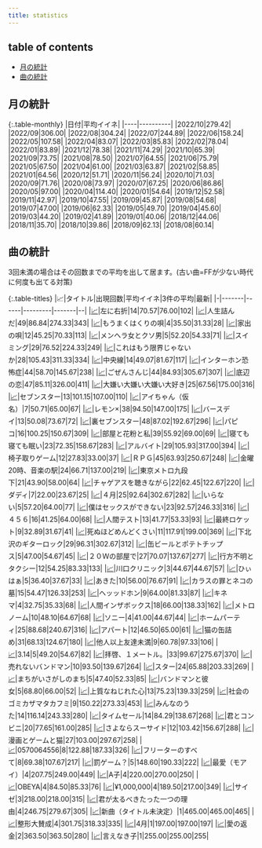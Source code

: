 ```yaml
---
title: statistics
---
```


## table of contents

- [月の統計](#月の統計)
- [曲の統計](#曲の統計)

## 月の統計

{:.table-monthly}
|日付|平均イイネ|
|----|----------|
|2022/10|279.42|
|2022/09|306.00|
|2022/08|304.24|
|2022/07|244.89|
|2022/06|158.24|
|2022/05|107.58|
|2022/04|83.07|
|2022/03|85.83|
|2022/02|78.04|
|2022/01|83.89|
|2021/12|78.38|
|2021/11|74.29|
|2021/10|65.39|
|2021/09|73.75|
|2021/08|78.50|
|2021/07|64.55|
|2021/06|75.79|
|2021/05|67.50|
|2021/04|61.00|
|2021/03|63.87|
|2021/02|58.85|
|2021/01|64.56|
|2020/12|51.71|
|2020/11|56.24|
|2020/10|71.03|
|2020/09|71.76|
|2020/08|73.97|
|2020/07|67.25|
|2020/06|86.86|
|2020/05|97.00|
|2020/04|114.40|
|2020/01|54.64|
|2019/12|52.58|
|2019/11|42.97|
|2019/10|47.55|
|2019/09|45.87|
|2019/08|54.68|
|2019/07|47.00|
|2019/06|62.33|
|2019/05|49.70|
|2019/04|45.60|
|2019/03|44.20|
|2019/02|41.89|
|2019/01|40.06|
|2018/12|44.06|
|2018/11|35.70|
|2018/10|39.86|
|2018/09|62.13|
|2018/08|60.14|


## 曲の統計

3回未満の場合はその回数までの平均を出して居ます。(古い曲=FFが少ない時代に何度も出てる対策)

{:.table-titles}
|📈|タイトル|出現回数|平均イイネ|3件の平均|最新|
|-|-------|------|---------|-------|--|
|<a href="/stat_1220319068.html">📈</a>|左に右折|14|70.57|76.00|102|
|<a href="/stat_3973810081.html">📈</a>|人生詰んだ|49|86.84|274.33|343|
|<a href="/stat_383919761.html">📈</a>|もうまくはくりの唄|4|35.50|31.33|28|
|<a href="/stat_3345548410.html">📈</a>|家出の唄|12|45.25|70.33|113|
|<a href="/stat_1134299308.html">📈</a>|メンヘラ女とクソ男|5|52.20|54.33|71|
|<a href="/stat_4279738064.html">📈</a>|スイミング|29|76.52|224.33|249|
|<a href="/stat_1305098187.html">📈</a>|これはもう限界じゃないか|28|105.43|311.33|334|
|<a href="/stat_3688227492.html">📈</a>|中央線|14|49.07|81.67|117|
|<a href="/stat_3706647313.html">📈</a>|インターホン恐怖症|44|58.70|145.67|238|
|<a href="/stat_2193121143.html">📈</a>|ごぜんさんじ|44|84.93|305.67|307|
|<a href="/stat_3014517053.html">📈</a>|底辺の恋|47|85.11|326.00|411|
|<a href="/stat_2320889407.html">📈</a>|大嫌い大嫌い大嫌い大好き|25|67.56|175.00|316|
|<a href="/stat_2136384753.html">📈</a>|セブンスター|13|101.15|107.00|110|
|<a href="/stat_3845995641.html">📈</a>|アイちゃん（仮名）|7|50.71|65.00|67|
|<a href="/stat_3820729153.html">📈</a>|レモン×|38|94.50|147.00|175|
|<a href="/stat_2790299604.html">📈</a>|バースデイ|13|50.08|73.67|72|
|<a href="/stat_705380792.html">📈</a>|裏セブンスター|48|87.02|192.67|296|
|<a href="/stat_3581212074.html">📈</a>|パピコ|16|100.25|150.67|309|
|<a href="/stat_283491885.html">📈</a>|部屋と花粉と私|39|55.92|69.00|69|
|<a href="/stat_3282501719.html">📈</a>|寝ても寝ても眠い|23|72.35|158.67|283|
|<a href="/stat_2879634500.html">📈</a>|アルバイト|29|105.93|317.00|394|
|<a href="/stat_2862129283.html">📈</a>|椅子取りゲーム|12|27.83|33.00|37|
|<a href="/stat_3089007951.html">📈</a>|ＲＰＧ|45|63.93|250.67|248|
|<a href="/stat_3497313489.html">📈</a>|金曜20時、音楽の駅|24|66.71|137.00|219|
|<a href="/stat_1891603274.html">📈</a>|東京メトロ九段下|21|43.90|58.00|64|
|<a href="/stat_1109020806.html">📈</a>|チャゲアスを聴きながら|22|62.45|122.67|220|
|<a href="/stat_1271302853.html">📈</a>|ダディ|7|22.00|23.67|25|
|<a href="/stat_574486788.html">📈</a>|４月|25|92.64|302.67|282|
|<a href="/stat_1327320414.html">📈</a>|いらない|5|57.20|64.00|77|
|<a href="/stat_2746425008.html">📈</a>|僕はセックスができない|23|92.57|246.33|316|
|<a href="/stat_3527530207.html">📈</a>|４５６|16|41.25|64.00|68|
|<a href="/stat_2934372601.html">📈</a>|人間テスト|13|41.77|53.33|93|
|<a href="/stat_1735199150.html">📈</a>|最終ロケット|9|32.89|31.67|41|
|<a href="/stat_2201479478.html">📈</a>|死ぬほどめんどくさい|11|117.91|199.00|369|
|<a href="/stat_3669782485.html">📈</a>|下北沢のギターロック|29|96.31|302.67|312|
|<a href="/stat_2319071959.html">📈</a>|缶ビールとポテトチップス|5|47.00|54.67|45|
|<a href="/stat_3785051628.html">📈</a>|２０Ｗの部屋で|27|70.07|137.67|277|
|<a href="/stat_2892118558.html">📈</a>|行方不明とタクシー|12|54.25|83.33|133|
|<a href="/stat_3989244522.html">📈</a>|川口クリニック|3|44.67|44.67|57|
|<a href="/stat_1203495729.html">📈</a>|ひぃはぁ|5|36.40|37.67|33|
|<a href="/stat_2403533009.html">📈</a>|あきた|10|56.00|76.67|91|
|<a href="/stat_1115694639.html">📈</a>|カラスの罪とネコの墓|15|54.47|126.33|253|
|<a href="/stat_3785006664.html">📈</a>|ヘッッドホン|9|64.00|81.33|87|
|<a href="/stat_130567987.html">📈</a>|キネマ|4|32.75|35.33|68|
|<a href="/stat_2424681378.html">📈</a>|人間インザボックス|18|66.00|138.33|162|
|<a href="/stat_123253090.html">📈</a>|メトロノーム|10|48.10|64.67|68|
|<a href="/stat_2417872325.html">📈</a>|ソニー|4|41.00|44.67|44|
|<a href="/stat_3097031665.html">📈</a>|ホームパーティ|25|88.68|240.67|316|
|<a href="/stat_940965749.html">📈</a>|アパート|12|46.50|65.00|61|
|<a href="/stat_496127818.html">📈</a>|猫の缶詰め|31|68.13|124.67|180|
|<a href="/stat_811448184.html">📈</a>|他人以上友達未満|9|60.78|97.33|106|
|<a href="/stat_383783102.html">📈</a>|3.14|5|49.20|54.67|82|
|<a href="/stat_3042963501.html">📈</a>|拝啓、１メートル。|33|99.67|275.67|370|
|<a href="/stat_1318257667.html">📈</a>|売れないバンドマン|10|93.50|139.67|264|
|<a href="/stat_645640080.html">📈</a>|スター|24|65.88|203.33|269|
|<a href="/stat_3969547926.html">📈</a>|まちがいさがしのまち|5|47.40|52.33|85|
|<a href="/stat_1532885310.html">📈</a>|バンドマンと彼女|5|68.80|66.00|52|
|<a href="/stat_905736344.html">📈</a>|上質なねじれた心|13|75.23|139.33|259|
|<a href="/stat_381040520.html">📈</a>|社会のゴミカザマタカフミ|9|150.22|273.33|453|
|<a href="/stat_2368637404.html">📈</a>|みんなのうた|14|116.14|243.33|280|
|<a href="/stat_2790095167.html">📈</a>|タイムセール|14|84.29|138.67|268|
|<a href="/stat_2145670056.html">📈</a>|君とコンビニ|20|77.65|161.00|285|
|<a href="/stat_2401650218.html">📈</a>|さよならスーサイド|12|103.42|156.67|288|
|<a href="/stat_492620309.html">📈</a>|漫画とゲームと猫|27|103.00|297.67|258|
|<a href="/stat_3536700876.html">📈</a>|0570064556|8|122.88|187.33|326|
|<a href="/stat_1085837939.html">📈</a>|フリーターのすべて|8|69.38|107.67|217|
|<a href="/stat_2063332486.html">📈</a>|罰ゲーム？|5|148.60|190.33|222|
|<a href="/stat_3011767184.html">📈</a>|最愛（モアイ）|4|207.75|249.00|449|
|<a href="/stat_1180935151.html">📈</a>|A子|4|220.00|270.00|250|
|<a href="/stat_829386755.html">📈</a>|OBEYA|4|84.50|85.33|76|
|<a href="/stat_1888006000.html">📈</a>|¥1,000,000|4|189.50|217.00|349|
|<a href="/stat_2144871483.html">📈</a>|サイゼ|3|218.00|218.00|315|
|<a href="/stat_3663218867.html">📈</a>|君が太るべきたった一つの理由|4|246.75|279.67|305|
|<a href="/stat_2230208899.html">📈</a>|新曲（タイトル未決定）|1|465.00|465.00|465|
|<a href="/stat_2742911033.html">📈</a>|整形大賛成|4|301.75|318.33|335|
|<a href="/stat_3455439612.html">📈</a>|4月|1|197.00|197.00|197|
|<a href="/stat_2800481173.html">📈</a>|愛の返金|2|363.50|363.50|280|
|<a href="/stat_2372586904.html">📈</a>|言えなき子|1|255.00|255.00|255|

<script src="https://cdnjs.cloudflare.com/ajax/libs/jquery/3.6.1/jquery.min.js" integrity="sha512-aVKKRRi/Q/YV+4mjoKBsE4x3H+BkegoM/em46NNlCqNTmUYADjBbeNefNxYV7giUp0VxICtqdrbqU7iVaeZNXA==" crossorigin="anonymous" referrerpolicy="no-referrer"></script>
<script src="https://cdnjs.cloudflare.com/ajax/libs/jquery.tablesorter/2.31.3/js/jquery.tablesorter.min.js" integrity="sha512-qzgd5cYSZcosqpzpn7zF2ZId8f/8CHmFKZ8j7mU4OUXTNRd5g+ZHBPsgKEwoqxCtdQvExE5LprwwPAgoicguNg==" crossorigin="anonymous" referrerpolicy="no-referrer"></script>
<link rel="stylesheet" href="https://cdnjs.cloudflare.com/ajax/libs/jquery.tablesorter/2.31.3/css/theme.default.min.css" integrity="sha512-wghhOJkjQX0Lh3NSWvNKeZ0ZpNn+SPVXX1Qyc9OCaogADktxrBiBdKGDoqVUOyhStvMBmJQ8ZdMHiR3wuEq8+w==" crossorigin="anonymous" referrerpolicy="no-referrer" />
<script>
$(function() {
    $(".table-titles").tablesorter();
});
</script>
